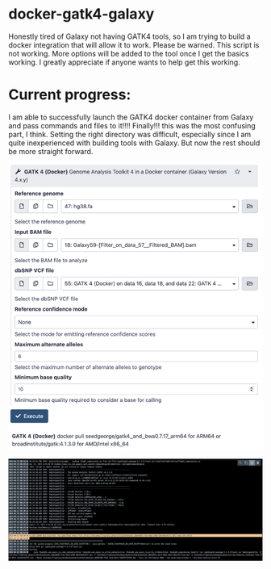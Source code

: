 # docker-gatk4-galaxy
Honestly tired of Galaxy not having GATK4 tools, so I am trying to build a docker integration that will allow it to work. 
Please be warned. This script is not working. More options will be added to the tool once I get the basics working.  I greatly appreciate if anyone wants to help get this working. 

# Current progress: 
I am able to successfully launch the GATK4 docker container from Galaxy and pass commands and files to it!!!! Finally!!! this was the most confusing part, I think. Setting the right directory was difficult, especially since I am quite inexperienced with building tools with Galaxy. But now the rest should be more straight forward.

![alt text](https://github.com/antomicblitz/docker-gatk4-galaxy/blob/main/Screenshot%202023-04-23%20at%2008.34.22.png?raw=true)

![alt text](https://github.com/antomicblitz/docker-gatk4-galaxy/blob/main/Screenshot%202023-04-23%20at%2008.44.20.png?raw=true)

